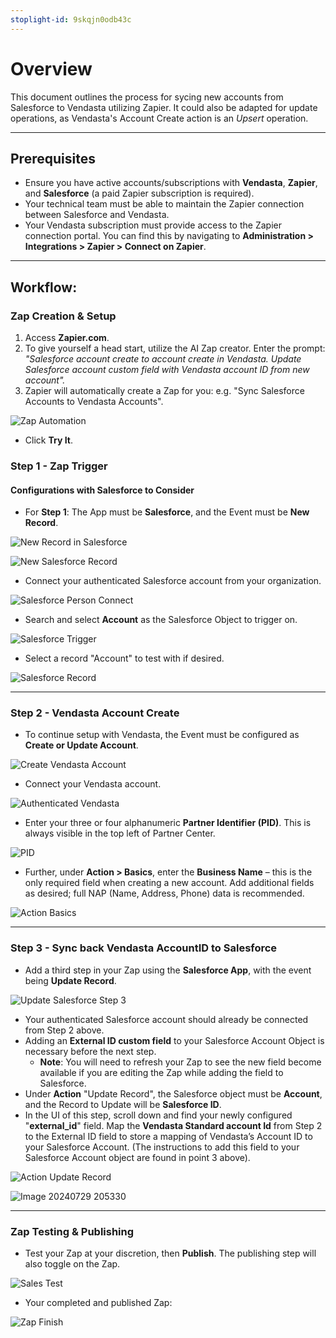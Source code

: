 ```yaml
---
stoplight-id: 9skqjn0odb43c
---
```


# Overview
This document outlines the process for sycing new accounts from Salesforce to Vendasta utilizing Zapier. It could also be adapted for update operations, as Vendasta's Account Create action is an *Upsert* operation.

---

## Prerequisites
* Ensure you have active accounts/subscriptions with **Vendasta**, **Zapier**, and **Salesforce** (a paid Zapier subscription is required).
* Your technical team must be able to maintain the Zapier connection between Salesforce and Vendasta.
* Your Vendasta subscription must provide access to the Zapier connection portal. You can find this by navigating to **Administration > Integrations > Zapier > Connect on Zapier**.

---

## Workflow:

### Zap Creation & Setup
1. Access **Zapier.com**.
2. To give yourself a head start, utilize the AI Zap creator. Enter the prompt: *"Salesforce account create to account create in Vendasta. Update Salesforce account custom field with Vendasta account ID from new account".*
3. Zapier will automatically create a Zap for you: e.g. "Sync Salesforce Accounts to Vendasta Accounts".

![Zap Automation](../../../assets/images/zapier/zapier_ai.png)

- Click **Try It**.

### Step 1 - Zap Trigger
#### Configurations with Salesforce to Consider
* For **Step 1**: The App must be **Salesforce**, and the Event must be **New Record**.

![New Record in Salesforce](../../../assets/images/zapier/salesforce_newrecord1.png)

![New Salesforce Record](../../../assets/images/zapier/salesforce_newrecord2.png)

* Connect your authenticated Salesforce account from your organization.

![Salesforce Person Connect](../../../assets/images/zapier/salesforce_newrecord3.png)

* Search and select **Account** as the Salesforce Object to trigger on.

![Salesforce Trigger](../../../assets/images/zapier/salesforce_newrecord4.png)

* Select a record "Account" to test with if desired.

![Salesforce Record](../../../assets/images/zapier/salesforce_newrecord5.png)

---

### Step 2 - Vendasta Account Create
* To continue setup with Vendasta, the Event must be configured as **Create or Update Account**.

![Create Vendasta Account](../../../assets/images/zapier/vendasta_newaccount1.png)

* Connect your Vendasta account.

![Authenticated Vendasta](../../../assets/images/zapier/vendasta_newaccount2.png)

* Enter your three or four alphanumeric **Partner Identifier (PID)**. This is always visible in the top left of Partner Center.

![PID](../../../assets/images/zapier/vendasta_newaccount3.png)

* Further, under **Action > Basics**, enter the **Business Name** – this is the only required field when creating a new account. Add additional fields as desired; full NAP (Name, Address, Phone) data is recommended.

![Action Basics](../../../assets/images/zapier/vendasta_newaccount4.png)

---

### Step 3 - Sync back Vendasta AccountID to Salesforce
* Add a third step in your Zap using the **Salesforce App**, with the event being **Update Record**.

![Update Salesforce Step 3](../../../assets/images/zapier/salesforce_update.png)

* Your authenticated Salesforce account should already be connected from Step 2 above.
* Adding an **External ID custom field** to your Salesforce Account Object is necessary before the next step.
    * **Note**: You will need to refresh your Zap to see the new field become available if you are editing the Zap while adding the field to Salesforce.
* Under **Action** "Update Record", the Salesforce object must be **Account**, and the Record to Update will be **Salesforce ID**.
* In the UI of this step, scroll down and find your newly configured "**external_id**" field. Map the **Vendasta Standard account Id** from Step 2 to the External ID field to store a mapping of Vendasta’s Account ID to your Salesforce Account. (The instructions to add this field to your Salesforce Account object are found in point 3 above).

![Action Update Record](../../../assets/images/zapier/salesforce_update2.png)

![Image 20240729 205330](../../../assets/images/zapier/salesforce_update3.png)

---

### Zap Testing & Publishing
* Test your Zap at your discretion, then **Publish**. The publishing step will also toggle on the Zap.

![Sales Test](../../../assets/images/zapier/zaptest_1.png)

* Your completed and published Zap:

![Zap Finish](../../../assets/images/zapier/zaptest2.png)